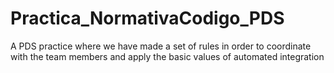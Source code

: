 # Practica_NormativaCodigo_PDS
A PDS practice where we have made a set of rules in order to coordinate with the team members and apply the basic values of automated integration
